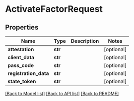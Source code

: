# ActivateFactorRequest

## Properties
Name | Type | Description | Notes
------------ | ------------- | ------------- | -------------
**attestation** | **str** |  | [optional] 
**client_data** | **str** |  | [optional] 
**pass_code** | **str** |  | [optional] 
**registration_data** | **str** |  | [optional] 
**state_token** | **str** |  | [optional] 

[[Back to Model list]](../README.md#documentation-for-models) [[Back to API list]](../README.md#documentation-for-api-endpoints) [[Back to README]](../README.md)

